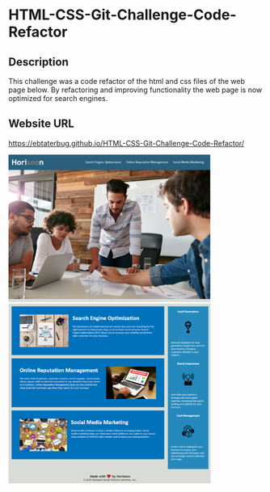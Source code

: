 # HTML-CSS-Git-Challenge-Code-Refactor

## Description
This challenge was a code refactor of the html and css files of the web page below. By refactoring and improving functionality the web page is now optimized for search engines.

## Website URL
https://ebtaterbug.github.io/HTML-CSS-Git-Challenge-Code-Refactor/

<img src="./assets/images/HoriseonScreenshot.png" width="400">
<img src="./assets/images/HoriseonScreenshot2.png" width="400">

